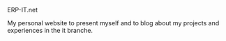 ERP-IT.net 

My personal website to present myself and to blog about my projects and experiences in the it branche.

